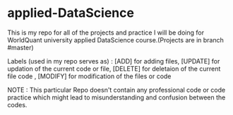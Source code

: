 # applied-DataScience
This is my repo for all of the projects and practice I will be doing for WorldQuant university applied DataScience course.(Projects are in branch #master)

Labels (used in my repo serves as) :
[ADD] for adding files,
[UPDATE] for updation of the current code or file,
[DELETE] for deletaion of the current file code ,
[MODIFY] for modification of the files or code

NOTE : This particular Repo doesn't contain any professional code or code practice which might lead to misunderstanding and confusion between the codes.

